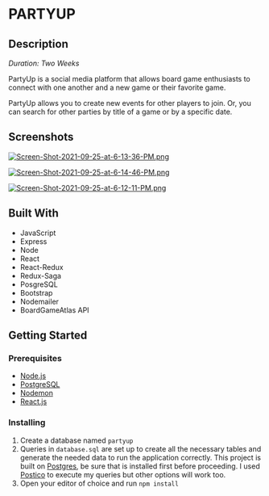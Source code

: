 
# PARTYUP

## Description

*Duration: Two Weeks*

PartyUp is a social media platform that allows board game enthusiasts to connect with one another and a new game or their favorite game.

PartyUp allows you to create new events for other players to join. Or, you can search for other parties by title of a game or by a specific date.


## Screenshots

[![Screen-Shot-2021-09-25-at-6-13-36-PM.png](https://i.postimg.cc/15rX4tXh/Screen-Shot-2021-09-25-at-6-13-36-PM.png)](https://postimg.cc/nCMpPnq0)

[![Screen-Shot-2021-09-25-at-6-14-46-PM.png](https://i.postimg.cc/j2QxWgsQ/Screen-Shot-2021-09-25-at-6-14-46-PM.png)](https://postimg.cc/YL0KZxLh)

[![Screen-Shot-2021-09-25-at-6-12-11-PM.png](https://i.postimg.cc/ZqRCGSTk/Screen-Shot-2021-09-25-at-6-12-11-PM.png)](https://postimg.cc/3ks8Gz49)

## Built With

* JavaScript
* Express
* Node
* React
* React-Redux
* Redux-Saga
* PosgreSQL
* Bootstrap
* Nodemailer
* BoardGameAtlas API

## Getting Started

### Prerequisites

* [Node.js][1]
* [PostgreSQL][2]
* [Nodemon][3]
* [React.js][4]

[1]: https://nodejs.org/en/
[2]: https://www.postgresql.org/
[3]: https://nodemon.io/
[4]: https://reactjs.org/

### Installing 

1. Create a database named `partyup`
2. Queries in `database.sql` are set up to create all the necessary tables and generate the needed data to run the application correctly. This project is built on [Postgres][1], be sure that is installed first before proceeding. I used [Postico][2] to execute my queries but other options will work too.
3. Open your editor of choice and run `npm install`

[1]: https://www.postgresql.org/]
[2]: https://eggerapps.at/postico/
